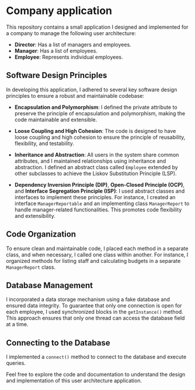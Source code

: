 
# Company application

This repository contains a small application I designed and implemented for a company to manage the following user architecture:

- **Director**: Has a list of managers and employees.
- **Manager**: Has a list of employees.
- **Employee**: Represents individual employees.

## Software Design Principles

In developing this application, I adhered to several key software design principles to ensure a robust and maintainable codebase:

- **Encapsulation and Polymorphism**: I defined the private attribute to preserve the principle of encapsulation and polymorphism, making the code maintainable and extensible.

- **Loose Coupling and High Cohesion**: The code is designed to have loose coupling and high cohesion to ensure the principle of reusability, flexibility, and testability.

- **Inheritance and Abstraction**: All users in the system share common attributes, and I maintained relationships using inheritance and abstraction. I defined an abstract class called `Employee` extended by other subclasses to achieve the Liskov Substitution Principle (LSP).

- **Dependency Inversion Principle (DIP)**, **Open-Closed Principle (OCP)**, and **Interface Segregation Principle (ISP)**: I used abstract classes and interfaces to implement these principles. For instance, I created an interface `ManagerReportable` and an implementing class `ManagerReport` to handle manager-related functionalities. This promotes code flexibility and extensibility.

## Code Organization

To ensure clean and maintainable code, I placed each method in a separate class, and when necessary, I called one class within another. For instance, I organized methods for listing staff and calculating budgets in a separate `ManagerReport` class.

## Database Management

I incorporated a data storage mechanism using a fake database and ensured data integrity. To guarantee that only one connection is open for each employee, I used synchronized blocks in the `getInstance()` method. This approach ensures that only one thread can access the database field at a time.

## Connecting to the Database

I implemented a `connect()` method to connect to the database and execute queries.

Feel free to explore the code and documentation to understand the design and implementation of this user architecture application.
